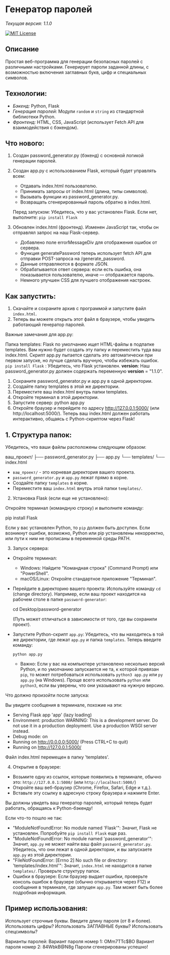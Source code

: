 # Генератор паролей

*Текущая версия: 1.1.0*

[![MIT License](https://img.shields.io/badge/License-MIT-blue.svg)](https://opensource.org/licenses/MIT)

## Описание

Простая веб-программа для генерации безопасных паролей с различными настройками.
Генерирует пароли заданной длины, с возможностью включения заглавных букв, цифр и специальных символов.

## Технологии:

*   *Бэкенд:* Python, Flask
*   *Генерация паролей:* Модули `random` и `string` из стандартной библиотеки Python.
*   *Фронтенд:* HTML, CSS, JavaScript (использует Fetch API для взаимодействия с бэкендом).

## Что нового:
1. Создан password_generator.py (бэкенд) с основной логикой генерации паролей.

2. Создан app.py с использованием Flask, который будет управлять всем:
    * Отдавать index.html пользователю.
    * Принимать запросы от index.html (длина, типы символов).
    * Вызывать функции из password_generator.py.
    * Возвращать сгенерированный пароль обратно в index.html.

    Перед запуском: Убедитесь, что у вас установлен Flask. Если нет, выполните:
    ```pip install Flask``` 

3.  Обновлен index.html (фронтенд). Изменен JavaScript так, чтобы он отправлял запрос на наш Flask-сервер.
    * Добавлено поле errorMessageDiv для отображения ошибок от сервера.
    * Функция generatePassword теперь использует fetch API для отправки POST-запроса на /generate_password.
    * Данные отправляются в формате JSON.
    * Обрабатывается ответ сервера: если есть ошибка, она показывается пользователю, иначе — отображается пароль.
    * Немного улучшен CSS для лучшего отображения настроек.

## Как запустить:
1. Скачайте и сохраните архив с программой и запустите файл `index.html`.
2. Теперь вы можете открыть этот файл в браузере, чтобы увидеть работающий генератор паролей.

Важные замечания для app.py:

Папка templates: Flask по умолчанию ищет HTML-файлы в подпапке templates. Вам нужно будет создать эту папку и переместить туда ваш index.html. Скрипт app.py пытается сделать это автоматически при первом запуске, но лучше сделать вручную, чтобы избежать ошибок.
```pip install Flask``` : Убедитесь, что Flask установлен.
__version__: Наш password_generator.py должен содержать переменную __version__ = "1.1.0".

1. Сохраните password_generator.py и app.py в одной директории.
2. Создайте папку templates в этой же директории.
3. Переместите ваш index.html внутрь папки templates.
4. Откройте терминал в этой директории.
5. Запустите сервер: python app.py
6. Откройте браузер и перейдите по адресу http://127.0.0.1:5000/ (или http://localhost:5000/).
Теперь ваш index.html должен работать интерактивно, общаясь с Python-скриптом через Flask!

## 1. Структура папок:

Убедитесь, что ваши файлы расположены следующим образом:

ваш_проект/
├── password_generator.py
├── app.py
└── templates/
    └── index.html

*   `ваш_проект/` - это корневая директория вашего проекта.
*   `password_generator.py` и `app.py` лежат прямо в корне.
*   Создайте папку `templates` в корне.
*   Переместите ваш `index.html` внутрь этой папки `templates/`.

2. Установка Flask (если еще не установлено):

Откройте терминал (командную строку) и выполните команду:

pip install Flask


Если у вас установлен Python, то `pip` должен быть доступен. Если возникнут ошибки, возможно, Python или pip установлены некорректно, или пути к ним не прописаны в переменной среды PATH.

3. Запуск сервера:

*   Откройте терминал:
    *   Windows: Найдите "Командная строка" (Command Prompt) или "PowerShell".
    *   macOS/Linux: Откройте стандартное приложение "Терминал".

*   Перейдите в директорию вашего проекта:
    Используйте команду `cd` (change directory). Например, если ваш проект находится на рабочем столе в папке `password-generator`:
    
    cd Desktop/password-generator
    
    (Путь может отличаться в зависимости от того, где вы сохранили проект).

*   Запустите Python-скрипт `app.py`:
    Убедитесь, что вы находитесь в той же директории, где лежат `app.py` и папка `templates`. Теперь введите команду:
    
    ```python app.py```
    
    *   Важно: Если у вас на компьютере установлено несколько версий Python, и по умолчанию запускается не та, к которой привязан `pip`, то может потребоваться использовать `python3 app.py` или `py app.py` (на Windows). Проще всего использовать `python` или `python3`, если вы уверены, что они указывают на нужную версию.

Что должно произойти после запуска:

Вы увидите сообщения в терминале, похожие на эти:

* Serving Flask app 'app' (lazy loading)
* Environment: production
  WARNING: This is a development server. Do not use it in a production deployment.
  Use a production WSGI server instead.
* Debug mode: on
* Running on http://0.0.0.0:5000/ (Press CTRL+C to quit)
* Running on http://127.0.0.1:5000/

Файл index.html перемещен в папку 'templates'.


4. Открытие в браузере:

*   Возьмите одну из ссылок, которые появились в терминале, обычно это:
    `http://127.0.0.1:5000/` (или `http://localhost:5000/`)
*   Откройте ваш веб-браузер (Chrome, Firefox, Safari, Edge и т.д.).
*   Вставьте эту ссылку в адресную строку браузера и нажмите Enter.

Вы должны увидеть ваш генератор паролей, который теперь будет работать, обращаясь к Python-бэкенду!

Если что-то пошло не так:

*   "ModuleNotFoundError: No module named 'Flask'": Значит, Flask не установлен. Попробуйте `pip install Flask` еще раз.
*   "ModuleNotFoundError: No module named 'password_generator'": Значит, `app.py` не может найти ваш файл `password_generator.py`. Убедитесь, что они лежат в одной директории, и вы запускаете `app.py` из этой директории.
*   "FileNotFoundError: [Errno 2] No such file or directory: 'templates/index.html'": Значит, `index.html` не находится в папке `templates/`. Проверьте структуру папок.
*   Ошибки в браузере: Если браузер выдает ошибки, проверьте консоль ошибок в браузере (обычно открывается через F12) и сообщения в терминале, где запущен `app.py`. Там может быть более подробная информация.


## Пример использования:
Использует строчные буквы.
Введите длину пароля (от 8 и более).
Использовать цифры? 
Использовать ЗАГЛАВНЫЕ буквы?
Использовать спецсимволы? 

Варианты паролей:
Вариант пароля номер 1: OMm7TTc$BO
Вариант пароля номер 2: 84WbkB@N8g
Пароли сгенерированы успешно!